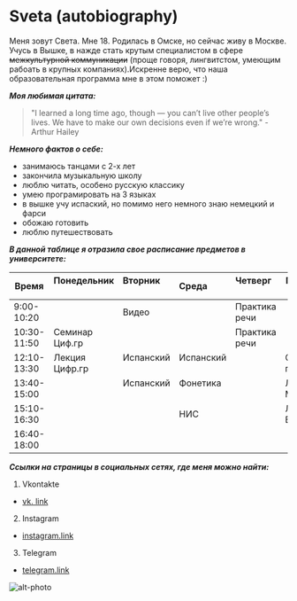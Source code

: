 
# Sveta (autobiography)
Меня зовут Света. Мне 18. Родилась в Омске, но сейчас живу в Москве. Учусь в Вышке, в нажде стать крутым специалистом в сфере ~~межкультурной коммуникации~~ (проще говоря, лингвитстом, умеющим рабоать в крупных компаниях).Искренне верю, что наша образовательная программа мне в этом поможет :) 

**_Моя любимая цитата:_**
> "I learned a long time ago, though — you can’t live other people’s lives. 
> We have to make our own decisions even if we’re wrong." - Arthur Hailey 

**_Немного фактов о себе:_**
* занимаюсь танцами с 2-х лет
* закончила музыкальную школу 
* люблю читать, особено русскую классику
* умею програмировать на 3 языках 
* в вышке учу испаский, но помимо него немного знаю немецкий и фарси 
* обожаю готовить
* люблю путешествовать 

**_В данной таблице я отразила свое расписание предметов в университете:_**

| Время        | Понедельник   | Вторник       | Среда          | Четверг       | Пятница        | Суббота      |
|--------------| --------------|:--------------| ---------------|-------------- |----------------|--------------|
|9:00-10:20    |               | Видео         |                | Практика речи |                |              |
|10:30-11:50   | Семинар Циф.гр|               |                | Практика речи |                |              |
|12:10-13:30   | Лекция Цифр.гр| Испанский     | Испанский      |               | Семинар по ВКБ |              |
|13:40-15:00   |               | Испанский     | Фонетика       |               | Лекция МКН     | Грамматика   |
|15:10-16:30   |               |               | НИС            |               | Лекция ВКБ     | Грамматика   |
|16:40-18:00   |               |               |                |               |                | Латинский    |
     


**_Ссылки на страницы в социальных сетях, где меня можно найти:_**
1. Vkontakte
  * [vk. link](https://vk.com/id382602195)
  
2. Instagram
  * [instagram.link](https://www.instagram.com/snovivi/?hl=ru)

3. Telegram
  * [telegram.link](https://t.me/snovivi)
  

![alt-photo](https://pp.userapi.com/c836638/v836638195/694ae/GLX-Byx6-Yo.jpg)


